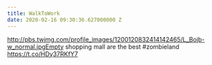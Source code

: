 ```yaml
---
title: WalkToWork
date: 2020-02-16 09:30:36.627000000 Z
---
```


 http://pbs.twimg.com/profile_images/1200120832414142465/L_Bojb-w_normal.jpgEmpty shopping mall are the best #zombieland https://t.co/HDy37RKfY7